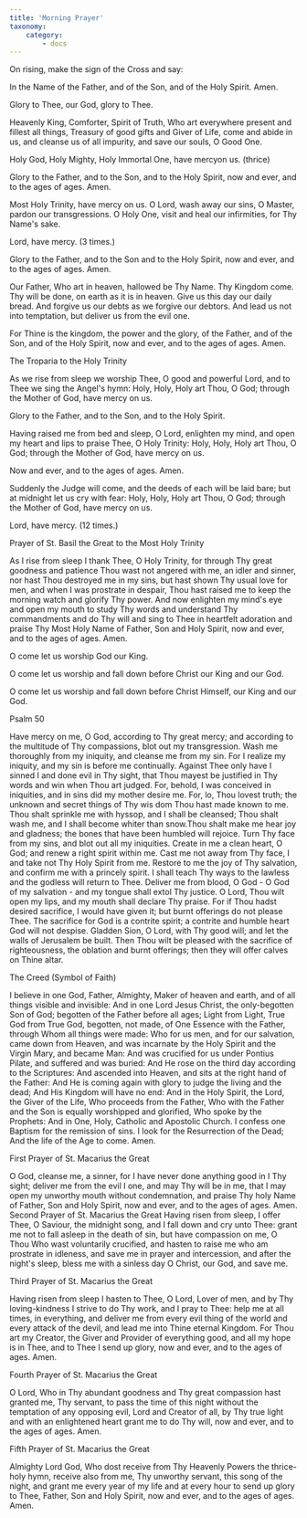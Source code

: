 ```yaml
---
title: 'Morning Prayer'
taxonomy:
    category:
        - docs
---
```


On rising, make the sign of the Cross and say:

In the Name of the Father, and of the Son, and of the Holy Spirit. Amen.

Glory to Thee, our God, glory to Thee.

Heavenly King, Comforter, Spirit of Truth, Who art everywhere present
and fillest all things, Treasury of good gifts and Giver of Life, come
and abide in us, and cleanse us of all impurity, and save our souls, O
Good One.

Holy God, Holy Mighty, Holy Immortal One, have mercyon us. (thrice)

Glory to the Father, and to the Son, and to the Holy Spirit, now and
ever, and to the ages of ages. Amen.

Most Holy Trinity, have mercy on us. O Lord, wash away our sins, O
Master, pardon our transgressions. O Holy One, visit and heal our
infirmities, for Thy Name's sake.

Lord, have mercy. (3 times.)

Glory to the Father, and to the Son and to the Holy Spirit, now and
ever, and to the ages of ages. Amen.

Our Father, Who art in heaven, hallowed be Thy Name. Thy Kingdom come.
Thy will be done, on earth as it is in heaven. Give us this day our
daily bread. And forgive us our debts as we forgive our debtors. And
lead us not into temptation, but deliver us from the evil one.

For Thine is the kingdom, the power and the glory, of the Father, and of
the Son, and of the Holy Spirit, now and ever, and to the ages of ages.
Amen.

The Troparia to the Holy Trinity

As we rise from sleep we worship Thee, O good and powerful Lord, and to
Thee we sing the Angel's hymn: Holy, Holy, Holy art Thou, O God; through
the Mother of God, have mercy on us.

Glory to the Father, and to the Son, and to the Holy Spirit.

Having raised me from bed and sleep, O Lord, enlighten my mind, and open
my heart and lips to praise Thee, O Holy Trinity: Holy, Holy, Holy art
Thou, O God; through the Mother of God, have mercy on us.

Now and ever, and to the ages of ages. Amen.

Suddenly the Judge will come, and the deeds of each will be laid bare;
but at midnight let us cry with fear: Holy, Holy, Holy art Thou, O God;
through the Mother of God, have mercy on us.

Lord, have mercy. (12 times.)

Prayer of St. Basil the Great to the Most Holy Trinity

As I rise from sleep I thank Thee, O Holy Trinity, for through Thy great
goodness and patience Thou wast not angered with me, an idler and
sinner, nor hast Thou destroyed me in my sins, but hast shown Thy usual
love for men, and when I was prostrate in despair, Thou hast raised me
to keep the morning watch and glorify Thy power. And now enlighten my
mind's eye and open my mouth to study Thy words and understand Thy
commandments and do Thy will and sing to Thee in heartfelt adoration and
praise Thy Most Holy Name of Father, Son and Holy Spirit, now and ever,
and to the ages of ages. Amen.

O come let us worship God our King.

O come let us worship and fall down before Christ our King and our God.

O come let us worship and fall down before Christ Himself, our King and
our God.

Psalm 50

Have mercy on me, O God, according to Thy great mercy; and according to
the multitude of Thy compassions, blot out my transgression. Wash me
thoroughly from my iniquity, and cleanse me from my sin. For I realize
my iniquity, and my sin is before me continually. Against Thee only have
I sinned I and done evil in Thy sight, that Thou mayest be justified in
Thy words and win when Thou art judged. For, behold, I was conceived in
iniquities, and in sins did my mother desire me. For, lo, Thou lovest
truth; the unknown and secret things of Thy wis dom Thou hast made known
to me. Thou shalt sprinkle me with hyssop, and I shall be cleansed; Thou
shalt wash me, and I shall become whiter than snow.Thou shalt make me
hear joy and gladness; the bones that have been humbled will rejoice.
Turn Thy face from my sins, and blot out all my iniquities. Create in me
a clean heart, O God; and renew a right spirit within me. Cast me not
away from Thy face, I and take not Thy Holy Spirit from me. Restore to
me the joy of Thy salvation, and confirm me with a princely spirit. I
shall teach Thy ways to the lawless and the godless will return to Thee.
Deliver me from blood, O God - O God of my salvation - and my tongue
shall extol Thy justice. O Lord, Thou wilt open my lips, and my mouth
shall declare Thy praise. For if Thou hadst desired sacrifice, I would
have given it; but burnt offerings do not please Thee. The sacrifice for
God is a contrite spirit; a contrite and humble heart God will not
despise. Gladden Sion, O Lord, with Thy good will; and let the walls of
Jerusalem be built. Then Thou wilt be pleased with the sacrifice of
righteousness, the oblation and burnt offerings; then they will offer
calves on Thine altar.

The Creed (Symbol of Faith)

I believe in one God, Father, Almighty, Maker of heaven and earth, and
of all things visible and invisible: And in one Lord Jesus Christ, the
only-begotten Son of God; begotten of the Father before all ages; Light
from Light, True God from True God, begotten, not made, of One Essence
with the Father, through Whom all things were made: Who for us men, and
for our salvation, came down from Heaven, and was incarnate by the Holy
Spirit and the Virgin Mary, and became Man: And was crucified for us
under Pontius Pilate, and suffered and was buried: And He rose on the
third day according to the Scriptures: And ascended into Heaven, and
sits at the right hand of the Father: And He is coming again with glory
to judge the living and the dead; And His Kingdom will have no end: And
in the Holy Spirit, the Lord, the Giver of the Life, Who proceeds from
the Father, Who with the Father and the Son is equally worshipped and
glorified, Who spoke by the Prophets: And in One, Holy, Catholic and
Apostolic Church. I confess one Baptism for the remission of sins. I
look for the Resurrection of the Dead; And the life of the Age to come.
Amen.

First Prayer of St. Macarius the Great

O God, cleanse me, a sinner, for I have never done anything good in I
Thy sight; deliver me from the evil I one, and may Thy will be in me,
that I may open my unworthy mouth without condemnation, and praise Thy
holy Name of Father, Son and Holy Spirit, now and ever, and to the ages
of ages. Amen. Second Prayer of St. Macarius the Great Having risen from
sleep, I offer Thee, O Saviour, the midnight song, and I fall down and
cry unto Thee: grant me not to fall asleep in the death of sin, but have
compassion on me, O Thou Who wast voluntarily crucified, and hasten to
raise me who am prostrate in idleness, and save me in prayer and
intercession, and after the night's sleep, bless me with a sinless day O
Christ, our God, and save me.

Third Prayer of St. Macarius the Great

Having risen from sleep I hasten to Thee, O Lord, Lover of men, and by
Thy loving-kindness I strive to do Thy work, and I pray to Thee: help me
at all times, in everything, and deliver me from every evil thing of the
world and every attack of the devil, and lead me into Thine eternal
Kingdom. For Thou art my Creator, the Giver and Provider of everything
good, and all my hope is in Thee, and to Thee I send up glory, now and
ever, and to the ages of ages. Amen.

Fourth Prayer of St. Macarius the Great

O Lord, Who in Thy abundant goodness and Thy great compassion hast
granted me, Thy servant, to pass the time of this night without the
temptation of any opposing evil, Lord and Creator of all, by Thy true
light and with an enlightened heart grant me to do Thy will, now and
ever, and to the ages of ages. Amen.

Fifth Prayer of St. Macarius the Great

Almighty Lord God, Who dost receive from Thy Heavenly Powers the
thrice-holy hymn, receive also from me, Thy unworthy servant, this song
of the night, and grant me every year of my life and at every hour to
send up glory to Thee, Father, Son and Holy Spirit, now and ever, and to
the ages of ages. Amen.

